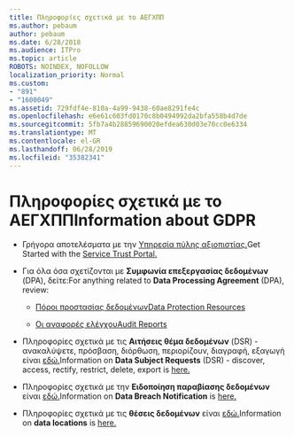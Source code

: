```yaml
---
title: Πληροφορίες σχετικά με το ΑΕΓΧΠΠ
ms.author: pebaum
author: pebaum
ms.date: 6/28/2018
ms.audience: ITPro
ms.topic: article
ROBOTS: NOINDEX, NOFOLLOW
localization_priority: Normal
ms.custom:
- "891"
- "1600049"
ms.assetid: 729fdf4e-810a-4a99-9438-60ae8291fe4c
ms.openlocfilehash: e6e61c603fd0170c8b0494992da2bfa558b4d7de
ms.sourcegitcommit: 5fb7a4b28859690020efdea630d03e70cc0e6334
ms.translationtype: MT
ms.contentlocale: el-GR
ms.lasthandoff: 06/28/2019
ms.locfileid: "35382341"
---
```

# <a name="information-about-gdpr"></a><span data-ttu-id="afa5a-102">Πληροφορίες σχετικά με το ΑΕΓΧΠΠ</span><span class="sxs-lookup"><span data-stu-id="afa5a-102">Information about GDPR</span></span>

- <span data-ttu-id="afa5a-103">Γρήγορα αποτελέσματα με την [Υπηρεσία πύλης αξιοπιστίας.](https://servicetrust.microsoft.com/ViewPage/GDPRGetStarted)</span><span class="sxs-lookup"><span data-stu-id="afa5a-103">Get Started with the [Service Trust Portal.](https://servicetrust.microsoft.com/ViewPage/GDPRGetStarted)</span></span>

- <span data-ttu-id="afa5a-104">Για όλα όσα σχετίζονται με **Συμφωνία επεξεργασίας δεδομένων** (DPA), δείτε:</span><span class="sxs-lookup"><span data-stu-id="afa5a-104">For anything related to **Data Processing Agreement** (DPA), review:</span></span>

  - [<span data-ttu-id="afa5a-105">Πόροι προστασίας δεδομένων</span><span class="sxs-lookup"><span data-stu-id="afa5a-105">Data Protection Resources</span></span>](https://servicetrust.microsoft.com/ViewPage/TrustDocuments)

  - [<span data-ttu-id="afa5a-106">Οι αναφορές ελέγχου</span><span class="sxs-lookup"><span data-stu-id="afa5a-106">Audit Reports</span></span>](https://servicetrust.microsoft.com/ViewPage/MSComplianceGuide)

- <span data-ttu-id="afa5a-107">Πληροφορίες σχετικά με τις **Αιτήσεις θέμα δεδομένων** (DSR) - ανακαλύψετε, πρόσβαση, διόρθωση, περιορίζουν, διαγραφή, εξαγωγή είναι [εδώ.](https://docs.microsoft.com/microsoft-365/compliance/gdpr-dsr-office365)</span><span class="sxs-lookup"><span data-stu-id="afa5a-107">Information on **Data Subject Requests** (DSR) - discover, access, rectify, restrict, delete, export is [here.](https://docs.microsoft.com/microsoft-365/compliance/gdpr-dsr-office365)</span></span>

- <span data-ttu-id="afa5a-108">Πληροφορίες σχετικά με την **Ειδοποίηση παραβίασης δεδομένων** είναι [εδώ.](https://servicetrust.microsoft.com/ViewPage/GDPRBreach)</span><span class="sxs-lookup"><span data-stu-id="afa5a-108">Information on **Data Breach Notification** is [here.](https://servicetrust.microsoft.com/ViewPage/GDPRBreach)</span></span>

- <span data-ttu-id="afa5a-109">Πληροφορίες σχετικά με τις **θέσεις δεδομένων** είναι [εδώ.](https://products.office.com/where-is-your-data-located?ms.officeurl=datamaps&amp;geo=All#All)</span><span class="sxs-lookup"><span data-stu-id="afa5a-109">Information on **data locations** is [here.](https://products.office.com/where-is-your-data-located?ms.officeurl=datamaps&amp;geo=All#All)</span></span>
